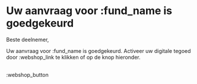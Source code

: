 # Uw aanvraag voor :fund_name is goedgekeurd

Beste deelnemer,

Uw aanvraag voor :fund_name is goedgekeurd. 
Activeer uw digitale tegoed door :webshop_link te klikken of op de knop hieronder.
&nbsp;  
&nbsp;

:webshop_button
&nbsp;  
&nbsp;  
